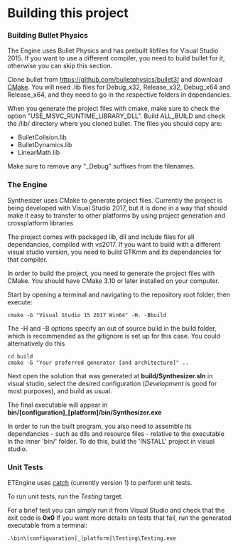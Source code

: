 # Building this project


### Building Bullet Physics
The Engine uses Bullet Physics and has prebuilt libfiles for Visual Studio 2015. If you want to use a different compiler, you need to build bullet for it, otherwise you can skip this section.

Clone bullet from https://github.com/bulletphysics/bullet3/ and download [CMake](https://cmake.org/).
You will need .lib files for Debug_x32, Release_x32, Debug_x64 and Release_x64, and they need to go in the respective folders in dependancies.

When you generate the project files with cmake, make sure to check the option "USE_MSVC_RUNTIME_LIBRARY_DLL".
Build ALL_BUILD and check the /lib/ directory where you cloned bullet. The files you should copy are:
 * BulletCollsion.lib
 * BulletDynamics.lib
 * LinearMath.lib

Make sure to remove any "_Debug" suffixes from the filenames.

### The Engine
Synthesizer uses CMake to generate project files. 
Currently the project is being developed with Visual Studio 2017, but it is done in a way that should make it easy to transfer to other platforms by using project generation and crossplatform libraries

The project comes with packaged lib, dll and include files for all dependancies, compiled with vs2017. If you want to build with a different visual studio version, you need to build GTKmm and its dependancies for that compiler.

In order to build the project, you need to generate the project files with CMake. You should have CMake 3.10 or later installed on your computer.

Start by opening a terminal and navigating to the repository root folder, then execute:

    cmake -G "Visual Studio 15 2017 Win64" -H. -Bbuild

The -H and -B options specify an out of source build in the build folder, which is recommended as the gitignore is set up for this case. You could alternatively do this

    cd build
	cmake -G "Your preferred generator [and architecture]" ..

Next open the solution that was generated at **build/Synthesizer.sln** in visual studio, select the desired configuration (_Development_ is good for most purposes), and build as usual.

The final executable will appear in **bin/[configuration]_[platform]/bin/Synthesizer.exe**

In order to run the built program, you also need to assemble its dependancies - such as dlls and resource files - relative to the executable in the inner 'bin/' folder. To do this, build the 'INSTALL' project in visual studio.

### Unit Tests

ETEngine uses [catch](https://github.com/catchorg/Catch2/tree/Catch1.x) (currently version 1) to perform unit tests.

To run unit tests, run the _Testing_ target.

For a brief test you can simply run it from Visual Studio and check that the exit code is **0x0**
If you want more details on tests that fail, run the generated executable from a terminal:

    .\bin\[configuaration]_[platform]\Testing\Testing.exe
